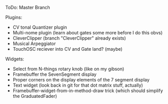 ToDo: Master Branch

Plugins:
*  CV tonal Quantizer plugin
*  Multi-nome plugin (learn about gates some more before I do this obvs)
*  CleverClipper (branch "CleverClipper" already exists)
*  Musical Arpeggiator
*  TouchOSC reciever into CV and Gate land? (maybe)
  
Widgets:
*  Select from N-things rotary knob (like on my gibson)
*  Framebuffer the SevenSegment display
*  Proper corners on the display elements of the 7 segment display
*  Text widget (look back in git for that dot matrix stuff, actually)
*  Framebuffer-widget-from-in-method-draw trick (which should simplify the GraduatedFader)



